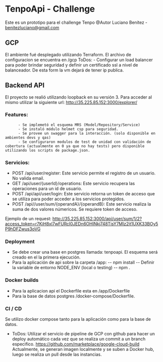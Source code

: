 # TenpoApi - Challenge

Este es un prototipo para el challenge Tenpo
@Autor Luciano Benítez - benitezluciano@gmail.com

## GCP

El ambiente fué desplegado utilizando Terraform. El archivo de configuracion se encuentra en /gcp
ToDos: - Configurar un load balancer para poder brindar seguridad y definir un certificado ssl a nivel de balanceador. De esta form la vm dejará de tener ip publica.

## Backend API

El proyecto se realió utilizando loopback en su versión 3. Para acceder al mismo utilizar la siguiente url: http://35.225.85.152:3000/explorer/

### Features: 
          - Se implemetó el esquema MRS (Model/Repository/Service)
          - Se instaló módulo helmet csp para seguridad.
          - Se provee un swagger para la interacción. (solo disponible en ambientes devs y qas)
          - Se configuraron modulos de test de unidad con validación de cobertura (actualmente en 0 ya que no hay tests) pero disponible utilizando los scripts de package.json. 

### Servicios:

- POST /api/user/register: Este servicio permite el registro de un usuario. No valida email. 
- GET /api/user/{userId}/operations: Este servicio recupera las operaciones para un id de usuario.
- POST /api/api/user/login: Este servicio retorna un token de acceso que se utiliza para poder acceder a los servicios protegidos.
- POST /api//user/sum/{operandA}/{operandB}: Este servicio realiza la suma de dos valores númericos. Se requiere token de acceso.

Ejemplo de un request: http://35.225.85.152:3000/api/user/sum/1/2?access_token=r7KiH8xl7wFURcI0JEDn6OHINkj748TisY7MIz2it1UXK33BOy5P9hDFZwus3oVG

### Deployment

- Se debe crear una base en postgres llamada: tenpoapi. El esquema será creado en el la primera ejecución.
- Para la aplicación de api sobre la carpeta /app:
  -- npm install
  -- Definir la variable de entorno NODE_ENV (local o testing)
  -- npm .

### Docker builds

- Para la aplicacion api el Dockerfile esta en /app/Dockerfile
- Para la base de datos postgres /docker-compose/Dockerfile.

### CI / CD

Se utilizo docker compose tanto para la aplicación como para la base de datos.
- ToDos: Utilizar el servicio de pipeline de GCP con github para hacer un deploy automático cada vez que se realiza un commit a un branch especifico.
         https://github.com/marketplace/google-cloud-build
         Actualmente, se generan imagen localmente y se suben a Docker hub, luego se realiza un pull desde las instancias. 


